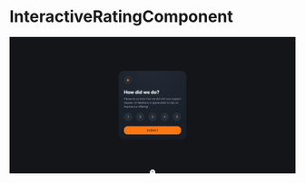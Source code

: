 # InteractiveRatingComponent
 
![InteractiveRatingComponentgit](https://github.com/Edanriell/InteractiveRatingComponent/blob/develop/image.png?raw=true)